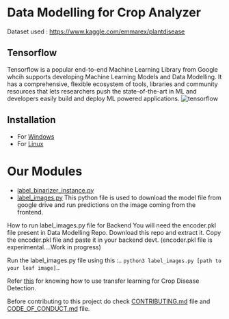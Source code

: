 # <strong>Data Modelling for Crop Analyzer</strong>
Dataset used : https://www.kaggle.com/emmarex/plantdisease

## Tensorflow
Tensorflow is a popular end-to-end Machine Learning Library from Google whcih supports developing Machine Learning Models and Data Modelling. It has a comprehensive, flexible ecosystem of tools, libraries and community resources that lets researchers push the state-of-the-art in ML and developers easily build and deploy ML powered applications.
![tensorflow](https://user-images.githubusercontent.com/43414928/76705997-45680400-670a-11ea-8493-7acc393ebcb8.png)

## Installation
-   For [Windows](https://github.com/CropAi/Data-Modeling/blob/master/docs/TensorFlowWindows.md)
-   For [Linux](https://github.com/CropAi/Data-Modeling/blob/master/docs/TensorFlowLinux.md)

# Our Modules
-   [label_binarizer_instance.py](https://github.com/CropAi/Data-Modeling/blob/master/modules/label_binarizer_instance.py)
-   [label_images.py](https://github.com/CropAi/Data-Modeling/blob/master/label_images.py)
  This python file is used to download the model file from google drive and run predictions on the image coming from the       frontend.  
  
   How to run label_images.py file for Backend
   You will need the encoder.pkl file present in Data Modelling Repo.
   Download this repo and extract it. Copy the encoder.pkl file and paste it in your backend devt. (encoder.pkl file is          experimental....Work in progress)

   Run the label_images.py file using this :.. `python3 label_images.py [path to your leaf image]`..

Refer [this](https://github.com/CropAi/Data-Modeling/blob/master/docs/transfer_learning.md) for knowing how to use transfer learning for Crop Disease Detection. 

Before contributing to this project do check [CONTRIBUTING.md](https://github.com/CropAi/Data-Modeling/blob/master/docs/CONTRIBUTING.md) file and [CODE_OF_CONDUCT.md](https://github.com/CropAi/Data-Modeling/blob/master/docs/CODE_OF_CONDUCT.md) file.

